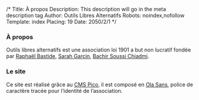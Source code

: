 /*
Title: À propos
Description: This description will go in the meta description tag
Author: Outils Libres Alternatifs
Robots: noindex,nofollow
Template: index
Placing: 19
Date: 2050/2/1
*/

### À propos

Outils libres alternatifs est une association loi 1901 a but non lucratif fondée par [Raphaël Bastide](http://raphaelbastide.com/), [Sarah Garcin](http://www.sarahgarcin.com/), [Bachir Soussi Chiadmi](http://bachirsoussichiadmi.net/).

### Le site

Ce site est réalisé grâce au [CMS Pico](http://picocms.org/), il est composé en [Ola Sans](https://github.com/raphaelbastide/OLA-sans/), police de caractère tracée pour l’identité de l’association.
